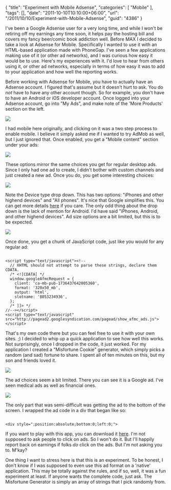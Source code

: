 {
	"title": "Experiment with Mobile Adsense",
	"categories": [
		"Mobile"
	],
	"tags": [],
	"date": "2011-10-10T10:10:00+06:00",
	"url": "/2011/10/10/Experiment-with-Mobile-Adsense",
	"guid": "4386"
}

I've been a Google Adsense user for a very long time, and while I won't be retiring off my earnings any time soon, it helps pay the hosting bill and covers my fancy beer/comic book addiction well. Before MAX I decided to take a look at Adsense for Mobile. Specifically I wanted to use it with an HTML-based application made with PhoneGap. I've seen a few applications making use of it (or other ad networks), and I was curious how easy it would be to use. Here's my experiences with it. I'd love to hear from others using it, or other ad networks, especially in terms of how easy it was to add to your application and how well the reporting works.
<p/>
<!--more-->
Before working with Adsense for Mobile, you have to actually have an Adsense account. I figured that's assume but it doesn't hurt to ask. You do <i>not</i> have to have any other account though. So for example, you don't have to have an Android or iOS developer account. Once logged into your Adsense account, go into "My Ads", and make note of the 'More Products' section on the left.

<p/>

<img src="https://static.raymondcamden.com/images/ScreenClip198.png" />

<p/>

I had mobile here originally, and clicking on it was a two step process to enable mobile. I believe it simply asked me if I wanted to try AdMob as well, but I just ignored that. Once enabled, you get a "Mobile content" section under your ads:

<p/>

<img src="https://static.raymondcamden.com/images/cfjedi/ScreenClip199.png" />

<p/>

These options mirror the same choices you get for regular desktop ads. Since I only had one ad to create, I didn't bother with custom channels and just created a new ad. Once you do, you get some interesting choices:

<p/>


<img src="https://static.raymondcamden.com/images/cfjedi/ScreenClip200.png" />

<p/>

Note the Device type drop down. This has two options: "iPhones and other highend devices" and "All phones". It's nice that Google simplifies this. You can get more details <a href="http://www.google.com/adsense/support/as/bin/answer.py?answer=151667&hl=en">here</a> if you care. The only odd thing about the drop down is the lack of mention for Android. I'd have said "iPhones, Android, and other highend devices". Ad size options are a bit limited, but this is to be expected.

<p/>

<img src="https://static.raymondcamden.com/images/cfjedi/ScreenClip201.png" />

<p/>

Once done, you get a chunk of JavaScript code, just like you would for any regular ad:

<p/>

<code>
&lt;script type="text/javascript"&gt;&lt;!--
  // XHTML should not attempt to parse these strings, declare them CDATA.
  /* &lt;![CDATA[ */
  window.googleAfmcRequest = {
    client: 'ca-mb-pub-1736437642005360',
    format: '320x50_mb',
    output: 'html',
    slotname: '8053234936',
  };
  /* ]]&gt; */
//--&gt;&lt;/script&gt;
&lt;script type="text/javascript"    src="http://pagead2.googlesyndication.com/pagead/show_afmc_ads.js"&gt;&lt;/script&gt;
</code>

<p/>

That's my own code there but you can feel free to use it with your own sites. ;) I decided to whip up a quick application to see how well this works. Not surprisingly, once I dropped in the code, it just worked. For my application I created a "Misfortune Cookie" generator, which simply picks a random (and sad) fortune to share. I spent all of ten minutes on this, but my son and friends loved it.

<p/>


<img src="https://static.raymondcamden.com/images/cfjedi/device-2011-10-10-081859.png" />

<p/>

The ad choices seem a bit limited. There you can see it is a Google ad. I've seen medical ads as well as financial ones.

<p/>

<img src="https://static.raymondcamden.com/images/cfjedi/device21.png" />

<p/>

The only part that was semi-difficult was getting the ad to the bottom of the screen. I wrapped the ad code in a div that began like so:

<p/>

<code>
&lt;div style=";position:absolute;bottom:0;left:0;"&gt;
</code>

<p/>

If you want to play with this app, you can download it <a href="https://market.android.com/details?id=com.camden.misfortunecookie&feature=search_result">here</a>. I'm not supposed to ask people to click on ads. So I won't do it. But I'll happily report back on earnings if folks <i>do</i> click on the ads. But I'm not asking you to. M'kay?

<p/>

One thing I want to stress here is that this is an experiment. To be honest, I don't know if I was supposed to even use this ad format on a 'native' application. This may be totally against the rules, and if so, well, it was a fun experiment at least. If anyone wants the complete code, just ask. The Misfortune Generator is simply an array of strings that I pick randomly from.